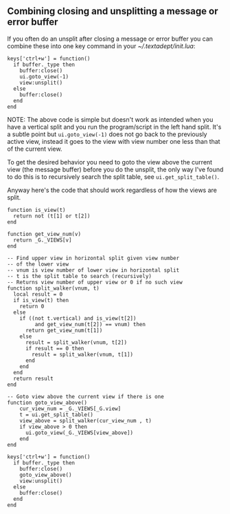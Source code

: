 ## Combining closing and unsplitting a message or error buffer

If you often do an unsplit after closing a message or error buffer you can
combine these into one key command in your *~/.textadept/init.lua*:

    keys['ctrl+w'] = function()
      if buffer._type then
        buffer:close()
        ui.goto_view(-1)
        view:unsplit()
      else
        buffer:close()
      end
    end

NOTE: The above code is simple but doesn't work as intended when you have a
vertical split and you run the program/script in the left hand split. It's a
subtle point but `ui.goto_view(-1)` does not go back to the previously active
view, instead it goes to the view with view number one less than that of the
current view.

To get the desired behavior you need to goto the view above the current view
(the message buffer) before you do the unsplit, the only way I've found to do
this is to recursively search the split table, see `ui.get_split_table()`.

Anyway here's the code that should work regardless of how the views are split.

    function is_view(t)
      return not (t[1] or t[2])
    end

    function get_view_num(v)
      return _G._VIEWS[v]
    end

    -- Find upper view in horizontal split given view number
    -- of the lower view
    -- vnum is view number of lower view in horizontal split
    -- t is the split table to search (recursively)
    -- Returns view number of upper view or 0 if no such view
    function split_walker(vnum, t)
      local result = 0
      if is_view(t) then
        return 0
      else
        if ((not t.vertical) and is_view(t[2])
             and get_view_num(t[2]) == vnum) then
          return get_view_num(t[1])
        else
          result = split_walker(vnum, t[2])
          if result == 0 then
            result = split_walker(vnum, t[1])
          end
        end
      end
      return result
    end

    -- Goto view above the current view if there is one
    function goto_view_above()
        cur_view_num = _G._VIEWS[_G.view]
        t = ui.get_split_table()
        view_above = split_walker(cur_view_num , t)
        if view_above > 0 then
          ui.goto_view(_G._VIEWS[view_above])
        end
    end

    keys['ctrl+w'] = function()
      if buffer._type then
        buffer:close()
        goto_view_above()
        view:unsplit()
      else
        buffer:close()
      end
    end

